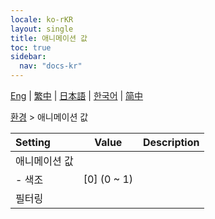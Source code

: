 ```yaml
---
locale: ko-rKR
layout: single
title: 애니메이션 값
toc: true
sidebar:
  nav: "docs-kr"
---
```

[Eng](/dancexr/menu/2025.4/scene/auto_updates) | [繁中](/tw/dancexr/menu/2025.4/scene/auto_updates) | [日本語](/jp/dancexr/menu/2025.4/scene/auto_updates) | [한국어](/kr/dancexr/menu/2025.4/scene/auto_updates) | [简中](/zh/dancexr/menu/2025.4/scene/auto_updates)

[환경](../menu#환경) > 애니메이션 값



| Setting | Value | Description |
| :--- | --- | :--- |
| 애니메이션 값 || 
|- 색조 | [0] (0 ~ 1) | 
| 필터링 || 
